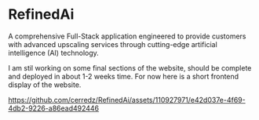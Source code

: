 # RefinedAi
A comprehensive Full-Stack application engineered to provide customers with advanced upscaling services through cutting-edge artificial intelligence (AI) technology.


I am stil working on some final sections of the website, should be complete and deployed in about 1-2 weeks time. For now here is a short frontend display of the website.









https://github.com/cerredz/RefinedAi/assets/110927971/e42d037e-4f69-4db2-9226-a86ead492446

